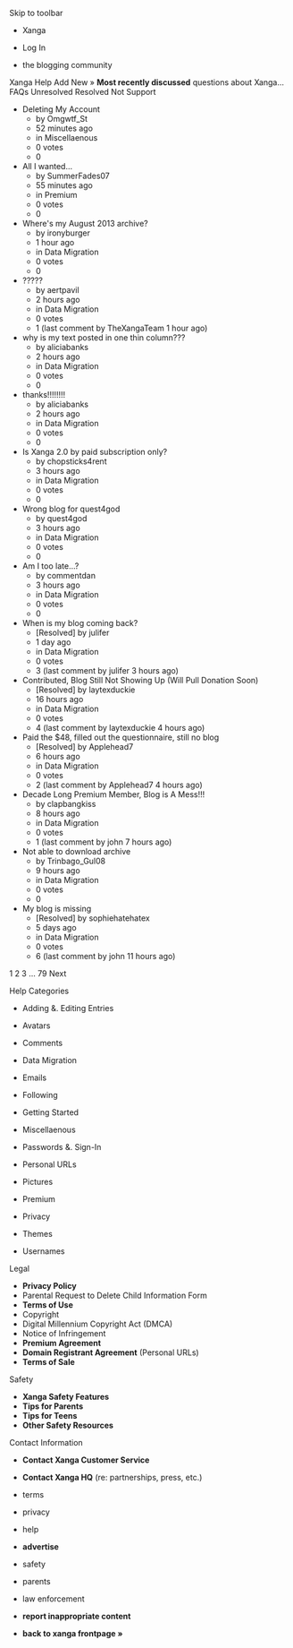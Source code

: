 Skip to toolbar

*   Xanga

*   Log In

*   the blogging community

Xanga Help Add New » **Most recently discussed** questions about Xanga… FAQs Unresolved Resolved Not Support

*   Deleting My Account
    *   by Omgwtf\_St
    *   52 minutes ago
    *   in Miscellaenous
    *   0 votes
    *   0
*   All I wanted...
    *   by SummerFades07
    *   55 minutes ago
    *   in Premium
    *   0 votes
    *   0
*   Where's my August 2013 archive?
    *   by ironyburger
    *   1 hour ago
    *   in Data Migration
    *   0 votes
    *   0
*   ?????
    *   by aertpavil
    *   2 hours ago
    *   in Data Migration
    *   0 votes
    *   1 (last comment by TheXangaTeam 1 hour ago)
*   why is my text posted in one thin column???
    *   by aliciabanks
    *   2 hours ago
    *   in Data Migration
    *   0 votes
    *   0
*   thanks!!!!!!!!
    *   by aliciabanks
    *   2 hours ago
    *   in Data Migration
    *   0 votes
    *   0
*   Is Xanga 2.0 by paid subscription only?
    *   by chopsticks4rent
    *   3 hours ago
    *   in Data Migration
    *   0 votes
    *   0
*   Wrong blog for quest4god
    *   by quest4god
    *   3 hours ago
    *   in Data Migration
    *   0 votes
    *   0
*   Am I too late...?
    *   by commentdan
    *   3 hours ago
    *   in Data Migration
    *   0 votes
    *   0
*   When is my blog coming back?
    *   \[Resolved\] by julifer
    *   1 day ago
    *   in Data Migration
    *   0 votes
    *   3 (last comment by julifer 3 hours ago)
*   Contributed, Blog Still Not Showing Up (Will Pull Donation Soon)
    *   \[Resolved\] by laytexduckie
    *   16 hours ago
    *   in Data Migration
    *   0 votes
    *   4 (last comment by laytexduckie 4 hours ago)
*   Paid the $48, filled out the questionnaire, still no blog
    *   \[Resolved\] by Applehead7
    *   6 hours ago
    *   in Data Migration
    *   0 votes
    *   2 (last comment by Applehead7 4 hours ago)
*   Decade Long Premium Member, Blog is A Mess!!!
    *   by clapbangkiss
    *   8 hours ago
    *   in Data Migration
    *   0 votes
    *   1 (last comment by john 7 hours ago)
*   Not able to download archive
    *   by Trinbago\_Gul08
    *   9 hours ago
    *   in Data Migration
    *   0 votes
    *   0
*   My blog is missing
    *   \[Resolved\] by sophiehatehatex
    *   5 days ago
    *   in Data Migration
    *   0 votes
    *   6 (last comment by john 11 hours ago)

1 2 3 ... 79 Next

Help Categories

*   Adding &. Editing Entries
*   Avatars
*   Comments
*   Data Migration
*   Emails
*   Following
*   Getting Started
*   Miscellaenous

*   Passwords &. Sign-In
*   Personal URLs
*   Pictures
*   Premium
*   Privacy
*   Themes
*   Usernames

Legal

*   **Privacy Policy**
*   Parental Request to Delete Child Information Form
*   **Terms of Use**
*   Copyright
*   Digital Millennium Copyright Act (DMCA)
*   Notice of Infringement
*   **Premium Agreement**
*   **Domain Registrant Agreement** (Personal URLs)
*   **Terms of Sale**

Safety

*   **Xanga Safety Features**
*   **Tips for Parents**
*   **Tips for Teens**
*   **Other Safety Resources**

Contact Information

*   **Contact Xanga Customer Service**
*   **Contact Xanga HQ** (re: partnerships, press, etc.)

*   terms
*   privacy
*   help
*   **advertise**

*   safety
*   parents
*   law enforcement
*   **report inappropriate content**

*   **back to xanga frontpage »**